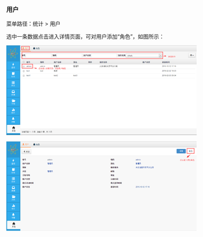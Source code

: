 ### 用户

菜单路径：统计 > 用户

选中一条数据点击进入详情页面，可对用户添加“角色”，如图所示：

![用户](..\images\用户1.png)

![用户](..\images\用户2.png)

